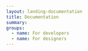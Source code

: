 ```yaml
---
layout: landing-documentation
title: Documentation
summary: 
groups:
  - name: For developers
  - name: For designers
---
```


